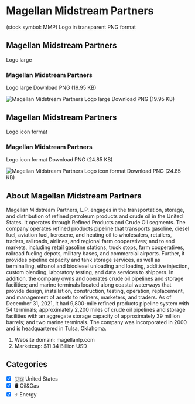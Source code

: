 # Magellan Midstream Partners
 (stock symbol: MMP) Logo in transparent PNG format

## Magellan Midstream Partners
 Logo large

### Magellan Midstream Partners
 Logo large Download PNG (19.95 KB)

![Magellan Midstream Partners
 Logo large Download PNG (19.95 KB)](/img/orig/MMP_BIG-3823f22a.png)

## Magellan Midstream Partners
 Logo icon format

### Magellan Midstream Partners
 Logo icon format Download PNG (24.85 KB)

![Magellan Midstream Partners
 Logo icon format Download PNG (24.85 KB)](/img/orig/MMP-5a86b089.png)

## About Magellan Midstream Partners


Magellan Midstream Partners, L.P. engages in the transportation, storage, and distribution of refined petroleum products and crude oil in the United States. It operates through Refined Products and Crude Oil segments. The company operates refined products pipeline that transports gasoline, diesel fuel, aviation fuel, kerosene, and heating oil to wholesalers, retailers, traders, railroads, airlines, and regional farm cooperatives; and to end markets, including retail gasoline stations, truck stops, farm cooperatives, railroad fueling depots, military bases, and commercial airports. Further, it provides pipeline capacity and tank storage services, as well as terminalling, ethanol and biodiesel unloading and loading, additive injection, custom blending, laboratory testing, and data services to shippers. In addition, the company owns and operates crude oil pipelines and storage facilities; and marine terminals located along coastal waterways that provide design, installation, construction, testing, operation, replacement, and management of assets to refiners, marketers, and traders. As of December 31, 2021, it had 9,800-mile refined products pipeline system with 54 terminals; approximately 2,200 miles of crude oil pipelines and storage facilities with an aggregate storage capacity of approximately 39 million barrels; and two marine terminals. The company was incorporated in 2000 and is headquartered in Tulsa, Oklahoma.

1. Website domain: magellanlp.com
2. Marketcap: $11.34 Billion USD


## Categories
- [x] 🇺🇸 United States
- [x] 🛢 Oil&Gas
- [x] ⚡ Energy
